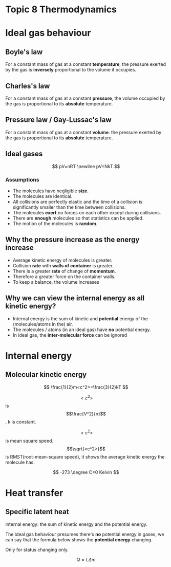 # Topic 8 Thermodynamics

# Ideal gas behaviour

## Boyle's law

For a constant mass of gas at a constant **temperature**, the pressure exerted by the gas is **inversely** proportional to the volume it occupies.

## Charles's law

For a constant mass of gas at a constant **pressure**, the volume occupied by the gas is proportional to its **absolute** temperature.

## Pressure law / Gay-Lussac's law

For a constant mass of gas at a constant **volume**. the pressure exerted by the gas is proportional to its **absolute** temperature.

## Ideal gases

$$
pV=nRT \newline
pV=NkT
$$

### Assumptions

- The molecules have negligible **size**.
- The molecules are identical.
- All collisions are perfectly elastic and the time of a collision is significantly smaller than the time between collisions.
- The molecules **exert** no forces on each other except during collisions.
- There are **enough** molecules so that statistics can be applied.
- The motion of the molecules is **random**.

## Why the pressure increase as the energy increase

- Average kinetic energy of molecules is greater.
- Collision **rate** with **walls of container** is greater.
- There is a greater **rate** of change of **momentum**.
- Therefore a greater force on the container walls.
- To keep a balance, the volume increases

## Why we can view the internal energy as all kinetic energy?

- Internal energy is the sum of kinetic and **potential** energy of the (molecules/atoms in the) air.
- The molecules / atoms (in an ideal gas) have **no** potential energy.
- In ideal gas, the **inter-molecular force** can be ignored

# Internal energy

## Molecular kinetic energy

$$
\frac{1}{2}m<c^2>=\frac{3}{2}kT
$$

$$<c^2>$$ is $$\frac{V^2}{n}$$, k is constant.

$$<c^2>$$ is mean square speed. $$\sqrt{<c^2>}$$ is RMST(root-mean-square speed), it shows the average kinetic energy the molecule has.

$$
-273 \degree C=0 Kelvin
$$

# Heat transfer

## Specific latent heat

Internal energy: the sum of kinetic energy and the potential energy.

The ideal gas behaviour presumes there's **no** potential energy in gases, we can say that the formula below shows the **potential energy** changing.

Only for status changing only.

$$
Q=L\Delta m
$$

